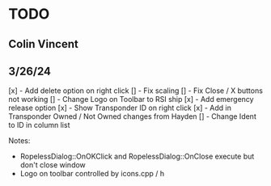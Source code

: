 # TODO
## Colin Vincent 
## 3/26/24

[x] - Add delete option on right click
[] - Fix scaling
[] - Fix Close / X buttons not working
[] - Change Logo on Toolbar to RSI ship
[x] - Add emergency release option
[x] - Show Transponder ID on right click
[x] - Add in Transponder Owned / Not Owned changes from Hayden
[] - Change Ident to ID in column list

Notes:
- RopelessDialog::OnOKClick and RopelessDialog::OnClose execute but don't close window
- Logo on toolbar controlled by icons.cpp / h